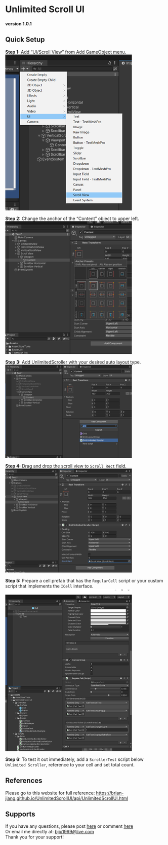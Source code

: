 # Unlimited Scroll UI
#### version 1.0.1

## Quick Setup
**Step 1:** Add “UI/Scroll View” from Add GameObject menu.  
<img src="../images/1.png" width=400>

**Step 2:** Change the anchor of the “Content” object to upper left.  
<img src="../images/2.png" width=400>

**Step 3:** Add UnlimitedScroller with your desired auto layout type.  
<img src="../images/3.png" width=400>

**Step 4:** Drag and drop the scroll view to `Scroll Rect` field.  
<img src="../images/4.png" width=400>

**Step 5:** Prepare a cell prefab that has the `RegularCell` script or your custom script that implements the `ICell` interface.  
<img src="../images/5.png" width=400>

**Step 6:** To test it out immediately, add a `ScrollerTest` script below `Unlimited Scroller`, reference to your cell and set total count.


## References
Please go to this website for full reference: https://brian-jiang.github.io/UnlimitedScrollUI/api/UnlimitedScrollUI.html

## Supports
If you have any questions, please post [here](https://github.com/Brian-Jiang/UnlimitedScrollUI)
or comment [here](http://u3d.as/2z2a)  
Or email me directly at: [bjjx1999@live.com](mailto:bjjx1999@live.com)  
Thank you for your support!
